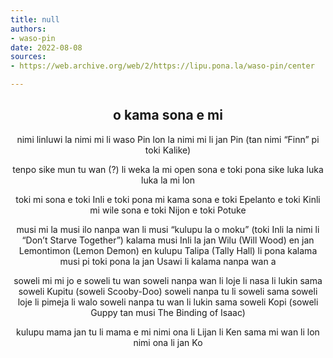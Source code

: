 ```yaml
---
title: null
authors:
- waso-pin
date: 2022-08-08
sources:
- https://web.archive.org/web/2/https://lipu.pona.la/waso-pin/center

---
```


<center>
<h2>o kama sona e mi</h2>
nimi
linluwi la nimi mi li waso Pin
lon la nimi mi li jan Pin (tan nimi “Finn” pi toki Kalike)

tenpo
sike mun tu wan (?) li weka la mi open sona e toki pona
sike luka luka luka la mi lon

toki
mi sona e toki Inli e toki pona
mi kama sona e toki Epelanto e toki Kinli
mi wile sona e toki Nijon e toki Potuke

musi
mi la musi ilo nanpa wan li musi “kulupu la o moku” (toki Inli la nimi li “Don’t Starve Together”)
kalama musi Inli la jan Wilu (Will Wood) en jan Lemontimon (Lemon Demon) en kulupu Talipa (Tally Hall) li pona
kalama musi pi toki pona la jan Usawi li kalama nanpa wan a

soweli mi
mi jo e soweli tu wan
soweli nanpa wan li loje li nasa li lukin sama soweli Kupitu (soweli Scooby-Doo)
soweli nanpa tu li soweli sama soweli loje li pimeja li walo
soweli nanpa tu wan li lukin sama soweli Kopi (soweli Guppy tan musi The Binding of Isaac)

kulupu mama
jan tu li mama e mi
nimi ona li Lijan li Ken
sama mi wan li lon
nimi ona li jan Ko
</center>
